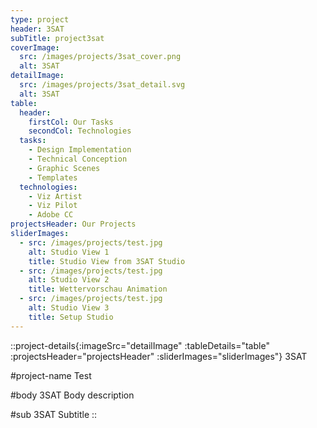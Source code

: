 ```yaml
---
type: project
header: 3SAT
subTitle: project3sat
coverImage:
  src: /images/projects/3sat_cover.png
  alt: 3SAT
detailImage:
  src: /images/projects/3sat_detail.svg
  alt: 3SAT
table:
  header:
    firstCol: Our Tasks
    secondCol: Technologies
  tasks:
    - Design Implementation
    - Technical Conception
    - Graphic Scenes
    - Templates
  technologies:
    - Viz Artist
    - Viz Pilot
    - Adobe CC
projectsHeader: Our Projects
sliderImages:
  - src: /images/projects/test.jpg
    alt: Studio View 1
    title: Studio View from 3SAT Studio
  - src: /images/projects/test.jpg
    alt: Studio View 2
    title: Wettervorschau Animation
  - src: /images/projects/test.jpg
    alt: Studio View 3
    title: Setup Studio
---
```


::project-details{:imageSrc="detailImage" :tableDetails="table" :projectsHeader="projectsHeader" :sliderImages="sliderImages"}
3SAT

#project-name
Test

#body
3SAT Body description

#sub
3SAT Subtitle
::
